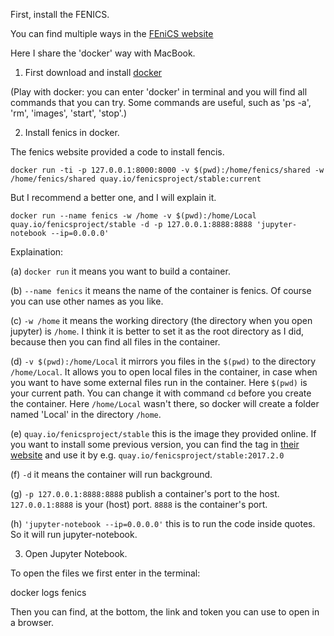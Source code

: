 First, install the FENICS.

You can find multiple ways in the [FEniCS website](https://fenicsproject.org/download/)

Here I share the 'docker' way with MacBook. 

1. First download and install [docker](https://www.docker.com/products/docker-desktop)

(Play with docker: you can enter 'docker' in terminal and you will find all commands that you can try.
Some commands are useful, such as 'ps -a', 'rm', 'images', 'start', 'stop'.)


2. Install fenics in docker.

The fenics website provided a code to install fencis.

```
docker run -ti -p 127.0.0.1:8000:8000 -v $(pwd):/home/fenics/shared -w /home/fenics/shared quay.io/fenicsproject/stable:current
```

But I recommend a better one, and I will explain it.

```
docker run --name fenics -w /home -v $(pwd):/home/Local quay.io/fenicsproject/stable -d -p 127.0.0.1:8888:8888 'jupyter-notebook --ip=0.0.0.0'
```

Explaination:

(a) `docker run` it means you want to build a container.

(b) `--name fenics` it means the name of the container is fenics. Of course you can use other names as you like.

(c) `-w /home` it means the working directory (the directory when you open jupyter) is `/home`. 
I think it is better to set it as the root directory as I did, because then you can find all files in the container. 

(d) `-v $(pwd):/home/Local` it mirrors you files in the `$(pwd)` to the directory `/home/Local`. 
It allows you to open local files in the container, in case when you want to have some external files run in the container. 
Here `$(pwd)` is your current path. You can change it with command `cd` before you create the container. 
Here `/home/Local` wasn't there, so docker will create a folder named 'Local' in the directory `/home`.

(e) `quay.io/fenicsproject/stable` this is the image they provided online. 
If you want to install some previous version, you can find the tag in [their website](quay.io/fenicsproject/) and use it by e.g. `quay.io/fenicsproject/stable:2017.2.0`

(f) `-d` it means the container will run background.

(g) `-p 127.0.0.1:8888:8888` publish a container's port to the host. `127.0.0.1:8888` is your (host) port. `8888` is the container's port.

(h) `'jupyter-notebook --ip=0.0.0.0'` this is to run the code inside quotes. So it will run jupyter-notebook.


3. Open Jupyter Notebook.

To open the files we first enter in the terminal:  

docker logs fenics  

Then you can find, at the bottom, the link and token you can use to open in a browser.


